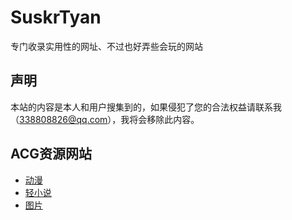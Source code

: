 # SuskrTyan
专门收录实用性的网址、不过也好弄些会玩的网站
## 声明
本站的内容是本人和用户搜集到的，如果侵犯了您的合法权益请联系我（338808826@qq.com），我将会移除此内容。
## ACG资源网站
+ <a href="ACG动漫.md">动漫</a>
+ <a href="ACG轻小说.md">轻小说</a>
+ <a href="ACG图片.md">图片</a>
